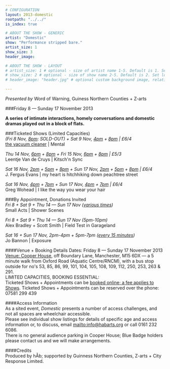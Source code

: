 ```yaml
---
# CONFIGURATION
layout: 2013-domestic
rootpath: "../../"
is_index: true

# ABOUT THE SHOW - GENERIC
artist: "Domestic"
show: "Performance stripped bare."
artist_size: 1
show_size: 3
header_image:

# ABOUT THE SHOW - LAYOUT
# artist_size: 1 # optional - size of artist name 1-5. Default is 1. Set longer names to lower values
# show_size: 2 # optional - size of show name 2-5. Default is 2. Set longer names to lower values
# header_image: "header.jpg" # optional custom background image, relative to current page

---
```

*Presented by* Word of Warning, Guiness Northern Counties + Z-arts       
 
###Friday 8 — Sunday 17 November 2013             
         
**A series of intimate interactions, homely conversations and domestic dramas played out in a block of flats.**    
        
###Ticketed Shows (Limited Capacities)          
*(Fri 8 Nov, [8pm](http://www.wegottickets.com/event/239511): SOLD-OUT) + Sat 9 Nov, [4pm](http://www.wegottickets.com/event/240206) + [8pm](http://www.wegottickets.com/event/240211) | £6/4*        
[the vacuum cleaner](/domestic/vacuumcleaner/index.html) | Mental        
        
*Thu 14 Nov, [6pm](http://www.wegottickets.com/event/240510) + [8pm](http://www.wegottickets.com/event/240512) + Fri 15 Nov, [6pm](http://www.wegottickets.com/event/240515) + [8pm](http://www.wegottickets.com/event/240518) | £5/3*        
Leentje Van de Cruys | Kitsch'n Sync        
         
*Sat 16 Nov, [2pm](http://www.wegottickets.com/event/240524) + [5pm](http://www.wegottickets.com/event/240527) + [8pm](http://www.wegottickets.com/event/240529) + Sun 17 Nov, [2pm](http://www.wegottickets.com/event/240532) + [5pm](http://www.wegottickets.com/event/240534) + [8pm](http://www.wegottickets.com/event/240536) | £6/4*        
J. Fergus Evans | my heart is hitchhiking down peachtree street        
          
*Sat 16 Nov, [4pm](http://www.wegottickets.com/event/240541) + [7pm](http://www.wegottickets.com/event/240543) + Sun 17 Nov, [4pm](http://www.wegottickets.com/event/240545) + [7pm](http://www.wegottickets.com/event/240547) | £6/4*       
Greg Wohead | I like the way you wear your hair        
        
###By Appointment, Donations Invited        
*Fri 8 + Sat 9 + Thu 14 — Sun 17 Nov ([various times](http://www.wegottickets.com/wordofwarning))*        
Small Acts | Shower Scenes         
           
*Fri 8 + Sat 9 + Thu 14 — Sun 17 Nov (5pm-10pm)*        
Alex Bradley + Scott Smith | Field Test in Garageland         
           
*Sat 16 + Sun 17 Nov, 2pm-4pm + 5pm-7pm ([every 15 minutes](http://www.wegottickets.com/wordofwarning))*            
Jo Bannon | Exposure          
          
####Venue + Booking Details
Dates: Friday 8 — Sunday 17 November 2013    
[Venue: Cooper House](http://bit.ly/1anL5UN), off Boundary Lane, Manchester, M15 6DX — a 5 minute walk from Oxford Road (Aquatic Centre/RNCM), with a bus stop outside for no's 53, 85, 86, 99, 101, 104, 105, 108, 109, 112, 250, 253, 263 & 291.      
LIMITED CAPACITIES, BOOKING ESSENTIAL:          
Ticketed Shows + Appointments can be [booked online; a fee applies to Shows](http://www.wegottickets.com/wordofwarning).
Ticketed Shows + Appointments can be reserved over the phone: 07581 299 439    
        
####Access Information    
As a sited event, *Domestic* presents a number of access challenges, and not all spaces are wheelchair accessible.    
Please see individual show listings for details of specific age and access information or, to discuss, email <mailto:info@habarts.org> or call 0161 232 6086.    
There is no general audience parking in Cooper House; Blue Badge holders please contact us and we will make arrangements.    

####Credits         
Produced by hÅb; supported by Guinness Northern Counties, Z-arts + City Response Limited.
